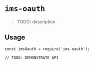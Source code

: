 # `ims-oauth`

> TODO: description

## Usage

```
const imsOauth = require('ims-oauth');

// TODO: DEMONSTRATE API
```
